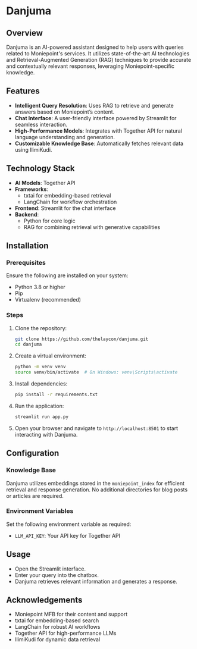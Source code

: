 # Danjuma

## Overview
Danjuma is an AI-powered assistant designed to help users with queries related to Moniepoint's services. It utilizes state-of-the-art AI technologies and Retrieval-Augmented Generation (RAG) techniques to provide accurate and contextually relevant responses, leveraging Moniepoint-specific knowledge.

## Features
- **Intelligent Query Resolution**: Uses RAG to retrieve and generate answers based on Moniepoint’s content.
- **Chat Interface**: A user-friendly interface powered by Streamlit for seamless interaction.
- **High-Performance Models**: Integrates with Together API for natural language understanding and generation.
- **Customizable Knowledge Base**: Automatically fetches relevant data using IlimiKudi.

## Technology Stack
- **AI Models**: Together API
- **Frameworks**:
  - txtai for embedding-based retrieval
  - LangChain for workflow orchestration
- **Frontend**: Streamlit for the chat interface
- **Backend**:
  - Python for core logic
  - RAG for combining retrieval with generative capabilities

## Installation
### Prerequisites
Ensure the following are installed on your system:
- Python 3.8 or higher
- Pip
- Virtualenv (recommended)

### Steps
1. Clone the repository:
   ```bash
   git clone https://github.com/thelaycon/danjuma.git
   cd danjuma
   ```
2. Create a virtual environment:
   ```bash
   python -m venv venv
   source venv/bin/activate  # On Windows: venv\Scripts\activate
   ```
3. Install dependencies:
   ```bash
   pip install -r requirements.txt
   ```
4. Run the application:
   ```bash
   streamlit run app.py
   ```
5. Open your browser and navigate to `http://localhost:8501` to start interacting with Danjuma.

## Configuration
### Knowledge Base
Danjuma utilizes embeddings stored in the `moniepoint_index` for efficient retrieval and response generation. No additional directories for blog posts or articles are required.

### Environment Variables
Set the following environment variable as required:
- `LLM_API_KEY`: Your API key for Together API

## Usage
- Open the Streamlit interface.
- Enter your query into the chatbox.
- Danjuma retrieves relevant information and generates a response.

## Acknowledgements
- Moniepoint MFB for their content and support
- txtai for embedding-based search
- LangChain for robust AI workflows
- Together API for high-performance LLMs
- IlimiKudi for dynamic data retrieval
